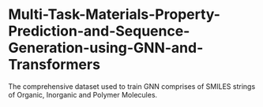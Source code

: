 # Multi-Task-Materials-Property-Prediction-and-Sequence-Generation-using-GNN-and-Transformers

The comprehensive dataset used to train GNN comprises of SMILES strings of Organic, Inorganic and Polymer Molecules. 
